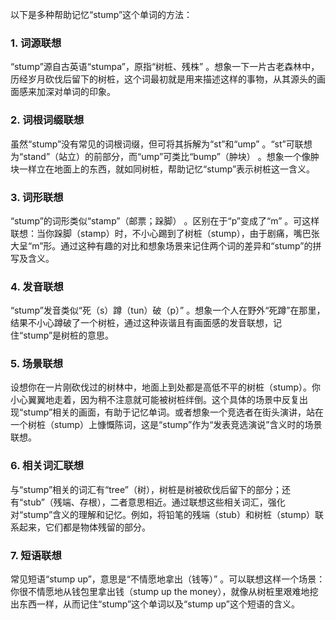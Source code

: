 以下是多种帮助记忆“stump”这个单词的方法：
### 1. 词源联想
“stump”源自古英语“stumpa”，原指“树桩、残株” 。想象一下一片古老森林中，历经岁月砍伐后留下的树桩，这个词最初就是用来描述这样的事物，从其源头的画面感来加深对单词的印象。

### 2. 词根词缀联想
虽然“stump”没有常见的词根词缀，但可将其拆解为“st”和“ump” 。“st”可联想为“stand”（站立）的前部分，而“ump”可类比“bump”（肿块） 。想象一个像肿块一样立在地面上的东西，就如同树桩，帮助记忆“stump”表示树桩这一含义。

### 3. 词形联想
“stump”的词形类似“stamp”（邮票；跺脚） 。区别在于“p”变成了“m” 。可这样联想：当你跺脚（stamp）时，不小心踢到了树桩（stump），由于剧痛，嘴巴张大呈“m”形。通过这种有趣的对比和想象场景来记住两个词的差异和“stump”的拼写及含义。

### 4. 发音联想
“stump”发音类似“死（s）蹲（tun）破（p）” 。想象一个人在野外“死蹲”在那里，结果不小心蹲破了一个树桩，通过这种诙谐且有画面感的发音联想，记住“stump”是树桩的意思。

### 5. 场景联想
设想你在一片刚砍伐过的树林中，地面上到处都是高低不平的树桩（stump）。你小心翼翼地走着，因为稍不注意就可能被树桩绊倒。这个具体的场景中反复出现“stump”相关的画面，有助于记忆单词。或者想象一个竞选者在街头演讲，站在一个树桩（stump）上慷慨陈词，这是“stump”作为“发表竞选演说”含义时的场景联想。

### 6. 相关词汇联想
与“stump”相关的词汇有“tree”（树），树桩是树被砍伐后留下的部分；还有“stub”（残端、存根），二者意思相近。通过联想这些相关词汇，强化对“stump”含义的理解和记忆。例如，将铅笔的残端（stub）和树桩（stump）联系起来，它们都是物体残留的部分。

### 7. 短语联想
常见短语“stump up”，意思是“不情愿地拿出（钱等）” 。可以联想这样一个场景：你很不情愿地从钱包里拿出钱（stump up the money），就像从树桩里艰难地挖出东西一样，从而记住“stump”这个单词以及“stump up”这个短语的含义。 